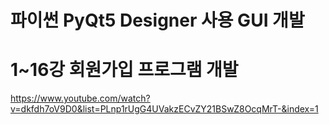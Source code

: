 # 파이썬 PyQt5 Designer 사용 GUI 개발
# 1~16강 회원가입 프로그램 개발
https://www.youtube.com/watch?v=dkfdh7oV9D0&list=PLnp1rUgG4UVakzECvZY21BSwZ8OcqMrT-&index=1
